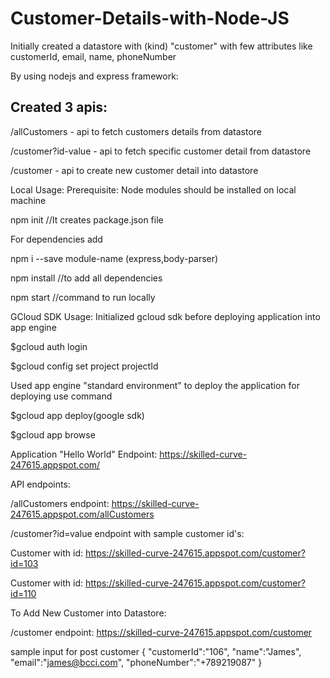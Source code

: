 # Customer-Details-with-Node-JS

Initially created a datastore with (kind) "customer" with few attributes like customerId, email, name, phoneNumber

By using nodejs and express framework:

## Created 3 apis:
/allCustomers - api to fetch customers details from datastore

/customer?id-value - api to fetch specific customer detail from datastore

/customer - api to create new customer detail into datastore


Local Usage: Prerequisite: Node modules should be installed on local machine

npm init //It creates package.json file

For dependencies add

npm i --save module-name (express,body-parser)

npm install //to add all dependencies

npm start //command to run locally

GCloud SDK Usage: Initialized gcloud sdk before deploying application into app engine

$gcloud auth login

$gcloud config set project projectId

Used app engine "standard environment" to deploy the application for deploying use command

$gcloud app deploy(google sdk)

$gcloud app browse

Application "Hello World" Endpoint: https://skilled-curve-247615.appspot.com/

API endpoints:

/allCustomers endpoint: https://skilled-curve-247615.appspot.com/allCustomers

/customer?id=value endpoint with sample customer id's:

Customer with id: https://skilled-curve-247615.appspot.com/customer?id=103

Customer with id: https://skilled-curve-247615.appspot.com/customer?id=110

To Add New Customer into Datastore:

/customer endpoint: https://skilled-curve-247615.appspot.com/customer

sample input for post customer {	"customerId":"106",	"name":"James",	"email":"james@bcci.com",	"phoneNumber":"+789219087" }
